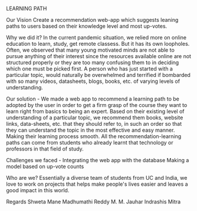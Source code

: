 LEARNING PATH

Our Vision
Create a recommendation web-app which suggests leaning paths to users based on their knowledge level and most up-votes.

Why we did it?
In the current pandemic situation, we relied more on online education to learn, study, get remote classess. But it has its own loopholes. Often, we observed that many young motivated minds are not able to pursue anything of their interest since the resources available online are not structured properly or they are too many confusing them to in deciding which one must be picked first.
A person who has just started with a particular topic, would naturally be overwhelmed and terrified if bombarded with so many videos, datasheets, blogs, books, etc. of varying levels of understanding.

Our solution - 
We made a web app to recommend a learning path to be adopted by the user in order to get a firm grasp of the course they want to learn right from basics to being an expert.
Based on their existing level of understanding of a particular topic, we recommend them books, website links, data-sheets, etc. that they should refer to, in such an order so that they can understand the topic in the most effective and easy manner. Making their learning process smooth. All the recommendation-learning paths can come from students who already learnt that technology or professors in that field of study. 

Challenges we faced - 
Integrating the web app with the database
Making a model based on up-vote counts

Who are we?
Essentially a diverse team of students from UC and India, we love to work on projects that helps make people's lives easier and leaves a good impact in this world.

Regards 
Shweta Mane 
Madhumathi Reddy M. 
M.	Jauhar 
Indrashis Mitra

